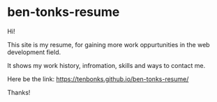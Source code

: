 # ben-tonks-resume

Hi!

This site is my resume, for gaining more work oppurtunities in the web development field.

It shows my work history, infromation, skills and ways to contact me.

Here be the link: https://tenbonks.github.io/ben-tonks-resume/

Thanks!